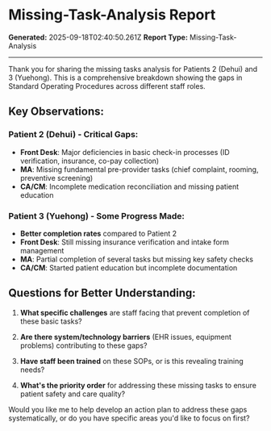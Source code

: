 # Missing-Task-Analysis Report

**Generated:** 2025-09-18T02:40:50.261Z
**Report Type:** Missing-Task-Analysis

---

Thank you for sharing the missing tasks analysis for Patients 2 (Dehui) and 3 (Yuehong). This is a comprehensive breakdown showing the gaps in Standard Operating Procedures across different staff roles.

## Key Observations:

### **Patient 2 (Dehui) - Critical Gaps:**
- **Front Desk**: Major deficiencies in basic check-in processes (ID verification, insurance, co-pay collection)
- **MA**: Missing fundamental pre-provider tasks (chief complaint, rooming, preventive screening)
- **CA/CM**: Incomplete medication reconciliation and missing patient education

### **Patient 3 (Yuehong) - Some Progress Made:**
- **Better completion rates** compared to Patient 2
- **Front Desk**: Still missing insurance verification and intake form management
- **MA**: Partial completion of several tasks but missing key safety checks
- **CA/CM**: Started patient education but incomplete documentation

## Questions for Better Understanding:

1. **What specific challenges** are staff facing that prevent completion of these basic tasks?

2. **Are there system/technology barriers** (EHR issues, equipment problems) contributing to these gaps?

3. **Have staff been trained** on these SOPs, or is this revealing training needs?

4. **What's the priority order** for addressing these missing tasks to ensure patient safety and care quality?

Would you like me to help develop an action plan to address these gaps systematically, or do you have specific areas you'd like to focus on first?